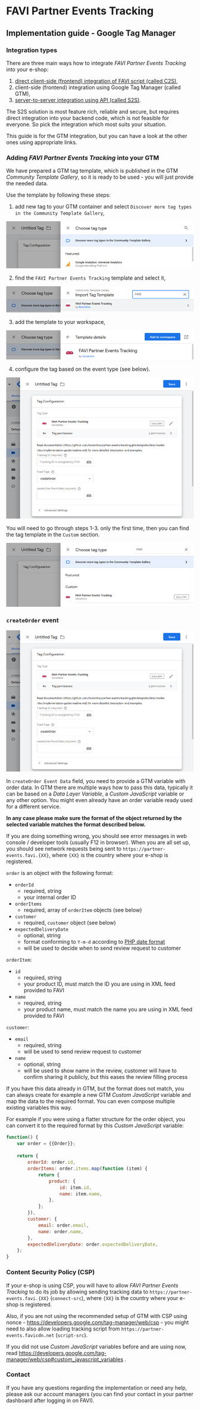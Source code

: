 # FAVI Partner Events Tracking

## Implementation guide - Google Tag Manager

### Integration types

There are three main ways how to integrate *FAVI Partner Events Tracking* into your e-shop:

1. [direct client-side (frontend) integration of FAVI script (called C2S)](https://github.com/favionline/partner-events-tracking/blob/master/doc/implementation-guide/client-direct.md),
2. client-side (frontend) integration using Google Tag Manager (called GTM),
3. [server-to-server integration using API (called S2S)](https://github.com/favionline/partner-events-tracking/blob/master/doc/implementation-guide/server-to-server.md).

The S2S solution is most feature rich, reliable and secure, but requires direct integration into your backend code, which is not feasible for everyone. So pick the integration which most suits your situation.

This guide is for the GTM integration, but you can have a look at the other ones using appropriate links.

### Adding *FAVI Partner Events Tracking* into your GTM

We have prepared a GTM tag template, which is published in the GTM *Community Template Gallery*, so it is ready to be used - you will just provide the needed data.

Use the template by following these steps:

1. add new tag to your GTM container and select `Discover more tag types in the Community Template Gallery`,

![Add new tag -> Discover more tag types in the Community Template Gallery](1-community-template-gallery.png)

2. find the `FAVI Partner Events Tracking` template and select it,

![Import Tag Template -> `FAVI Partner Events Tracking`](2-find-template.png)

3. add the template to your workspace,

![Add to workspace](3-add-to-workspace.png)

4. configure the tag based on the event type (see below).

![Tag configuration](4-tag-configuration.png)

You will need to go through steps 1-3. only the first time, then you can find the tag template in the `Custom` section.

![Add tag](add-tag.png)

### `createOrder` event

![Tag configuration](4-tag-configuration.png)

In `createOrder Event Data` field, you need to provide a GTM variable with order data. In GTM there are multiple ways how to pass this data, typically it can be based on a *Data Layer Variable*, a *Custom JavaScript* variable or any other option. You might even already have an order variable ready used for a different service.

**In any case please make sure the format of the object returned by the selected variable matches the format described below.**

If you are doing something wrong, you should see error messages in web console / developer tools (usually F12 in browser). When you are all set up, you should see network requests being sent to `https://partner-events.favi.{XX}`, where `{XX}` is the country where your e-shop is registered.

`order` is an object with the following format:

* `orderId`
  * required, string
  * your internal order ID
* `orderItems`
  * required, array of `orderItem` objects (see below)
* `customer`
  * required, `customer` object (see below)
* `expectedDeliveryDate`
  * optional, string
  * format conforming to `Y-m-d` according to [PHP date format](https://www.php.net/manual/en/datetime.format.php#refsect1-datetime.format-parameters)
  * will be used to decide when to send review request to customer

`orderItem`:

* `id`
  * required, string
  * your product ID, must match the ID you are using in XML feed provided to FAVI
* `name`
  * required, string
  * your product name, must match the name you are using in XML feed provided to FAVI

`customer`:

* `email`
  * required, string
  * will be used to send review request to customer
* `name`
  * optional, string
  * will be used to show name in the review, customer will have to confirm sharing it publicly, but this eases the review filling process

If you have this data already in GTM, but the format does not match, you can always create for example a new GTM *Custom JavaScript* variable and map the data to the required format. You can even compose multiple existing variables this way.

For example if you were using a flatter structure for the order object, you can convert it to the required format by this *Custom JavaScript* variable:

```js
function() {
	var order = {{Order}};

	return {
		orderId: order.id,
		orderItems: order.items.map(function (item) {
			return {
				product: {
					id: item.id,
					name: item.name,
				},
			};
		}),
		customer: {
			email: order.email,
			name: order.name,
		},
		expectedDeliveryDate: order.expectedDeliveryDate,
	};
}
```

### Content Security Policy (CSP)

If your e-shop is using CSP, you will have to allow *FAVI Partner Events Tracking* to do its job by allowing sending tracking data to `https://partner-events.favi.{XX}` (`connect-src`), where `{XX}` is the country where your e-shop is registered.

Also, if you are not using the recommended setup of GTM with CSP using nonce - https://developers.google.com/tag-manager/web/csp - you might need to also allow loading tracking script from `https://partner-events.favicdn.net` (`script-src`).

If you did not use *Custom JavaScript* variables before and are using now, read https://developers.google.com/tag-manager/web/csp#custom_javascript_variables .

### Contact

If you have any questions regarding the implementation or need any help, please ask our account managers (you can find your contact in your partner dashboard after logging in on FAVI).
